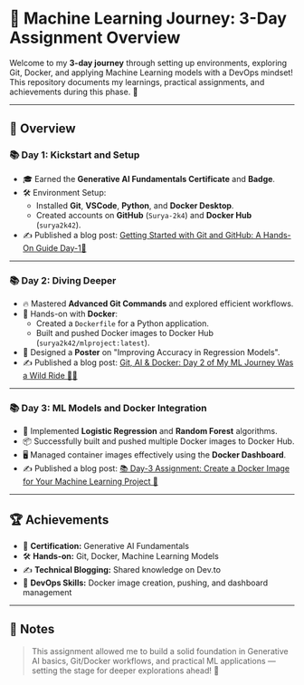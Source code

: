 # 🚀 Machine Learning Journey: 3-Day Assignment Overview

Welcome to my **3-day journey** through setting up environments, exploring Git, Docker, and applying Machine Learning models with a DevOps mindset!  
This repository documents my learnings, practical assignments, and achievements during this phase. 🌟

---

## 📅 Overview

### 📚 Day 1: Kickstart and Setup
- 🎓 Earned the **Generative AI Fundamentals Certificate** and **Badge**.
- 🛠️ Environment Setup:
  - Installed **Git**, **VSCode**, **Python**, and **Docker Desktop**.
  - Created accounts on **GitHub** (`Surya-2k4`) and **Docker Hub** (`surya2k42`).
- ✍️ Published a blog post: [Getting Started with Git and GitHub: A Hands-On Guide Day-1🚀](https://dev.to/surya_cca7c59900971f19c9b/getting-started-with-git-and-github-a-hands-on-guide-3akd)

---

### 📚 Day 2: Diving Deeper
- 🔥 Mastered **Advanced Git Commands** and explored efficient workflows.
- 🐳 Hands-on with **Docker**:
  - Created a `Dockerfile` for a Python application.
  - Built and pushed Docker images to Docker Hub (`surya2k42/mlproject:latest`).
- 🎨 Designed a **Poster** on "Improving Accuracy in Regression Models".
- ✍️ Published a blog post: [Git, AI & Docker: Day 2 of My ML Journey Was a Wild Ride 🧠🐳](https://dev.to/surya_cca7c59900971f19c9b/git-ai-docker-day-2-of-my-ml-journey-was-a-wild-ride-kli)

---

### 📚 Day 3: ML Models and Docker Integration
- 🤖 Implemented **Logistic Regression** and **Random Forest** algorithms.
- 📦 Successfully built and pushed multiple Docker images to Docker Hub.
- 🖥️ Managed container images effectively using the **Docker Dashboard**.
- ✍️ Published a blog post: [📚 Day-3 Assignment: Create a Docker Image for Your Machine Learning Project 🚀](https://dev.to/surya_cca7c59900971f19c9b/day-3-assignment-create-a-docker-image-for-your-machine-learning-project-4c0l)

---

## 🏆 Achievements
- 📜 **Certification:** Generative AI Fundamentals
- 🛠️ **Hands-on:** Git, Docker, Machine Learning Models
- ✍️ **Technical Blogging:** Shared knowledge on Dev.to
- 🚀 **DevOps Skills:** Docker image creation, pushing, and dashboard management

---

## 📌 Notes
> This assignment allowed me to build a solid foundation in Generative AI basics, Git/Docker workflows, and practical ML applications — setting the stage for deeper explorations ahead! 🚀
